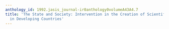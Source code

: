 ```yaml
---
anthology_id: 1992.jasis_journal-ir0anthology0volumeA43A4.7
title: 'The State and Society: Intervention in the Creation of Scientific Information
  in Developing Countries'
---
```

